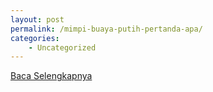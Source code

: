 ```yaml
---
layout: post
permalink: /mimpi-buaya-putih-pertanda-apa/
categories:
    - Uncategorized
---
```


[Baca Selengkapnya](/10)